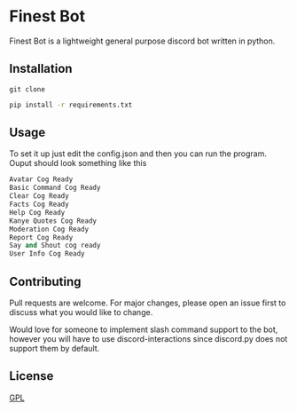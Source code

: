 # Finest Bot

Finest Bot is a lightweight general purpose discord bot written in python.

## Installation

```
git clone 
```

```bash
pip install -r requirements.txt
```

## Usage

To set it up just edit the config.json and then you can run the program. Ouput should look something like this

```python
Avatar Cog Ready
Basic Command Cog Ready
Clear Cog Ready
Facts Cog Ready
Help Cog Ready
Kanye Quotes Cog Ready
Moderation Cog Ready
Report Cog Ready
Say and Shout cog ready
User Info Cog Ready
```

## Contributing
Pull requests are welcome. For major changes, please open an issue first to discuss what you would like to change.

Would love for someone to implement slash command support to the bot, however you will have to use discord-interactions since discord.py does not support them by default.

## License
[GPL](https://en.wikipedia.org/wiki/GNU_General_Public_License)
